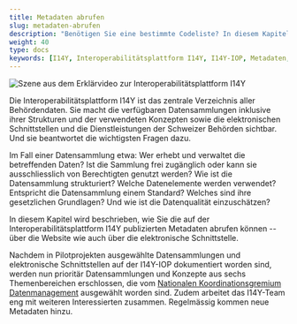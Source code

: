 ```yaml
---
title: Metadaten abrufen
slug: metadaten-abrufen
description: "Benötigen Sie eine bestimmte Codeliste? In diesem Kapitel wird gezeigt, wie sich die auf der Interoperabilitätsplattform I14Y publizierten Informationen abrufen lassen -- über die grafische Oberfläche wie auch über die elektronische Schnittstelle."
weight: 40
type: docs
keywords: [I14Y, Interoperabilitätsplattform I14Y, I14Y-IOP, Metadaten, Katalog, Datenbezug, Daten beziehen, Daten abrufen]
---
```


![Szene aus dem Erklärvideo zur Interoperabilitätsplattform I14Y](/handbook/img/i14y-film_abrufen.png)

Die Interoperabilitätsplattform I14Y ist das zentrale Verzeichnis aller Behördendaten. Sie macht die verfügbaren Datensammlungen inklusive ihrer Strukturen und der verwendeten Konzepten sowie die elektronischen Schnittstellen und die Dienstleistungen der Schweizer Behörden sichtbar. Und sie beantwortet die wichtigsten Fragen dazu. 

Im Fall einer Datensammlung etwa: Wer erhebt und verwaltet die betreffenden Daten? Ist die Sammlung frei zugänglich oder kann sie ausschliesslich von Berechtigten genutzt werden? Wie ist die Datensammlung strukturiert? Welche Datenelemente werden verwendet? Entspricht die Datensammlung einem Standard? Welches sind ihre gesetzlichen Grundlagen? Und wie ist die Datenqualität einzuschätzen? 

In diesem Kapitel wird beschrieben, wie Sie die auf der Interoperabilitätsplattform I14Y publizierten Metadaten abrufen können -- über die Website wie auch über die elektronische Schnittstelle. 

Nachdem in Pilotprojekten ausgewählte Datensammlungen und elektronische Schnittstellen auf der I14Y-IOP dokumentiert worden sind, werden nun prioritär Datensammlungen und Konzepte aus sechs Themenbereichen erschlossen, die vom [Nationalen Koordinationsgremium Datenmanagement](https://www.digitale-verwaltung-schweiz.ch/ueber-uns/arbeitsgruppen) ausgewählt worden sind. Zudem arbeitet das I14Y-Team eng mit weiteren Interessierten zusammen. Regelmässig kommen neue Metadaten hinzu.